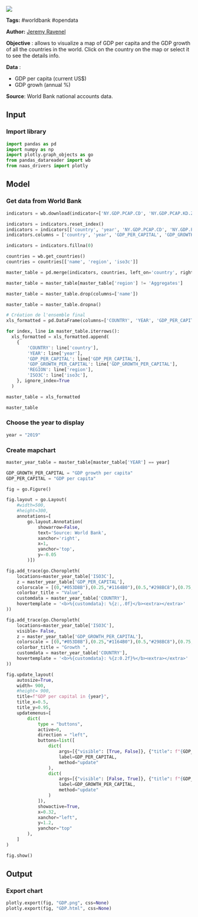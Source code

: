 <a href="https://app.naas.ai/user-redirect/naas/downloader?url=https://raw.githubusercontent.com/jupyter-naas/awesome-notebooks/master/WorldBank/WorldBank_GDP_per_capita_and_growth.ipynb" target="_parent"><img src="https://naasai-public.s3.eu-west-3.amazonaws.com/open_in_naas.svg"/></a>

**Tags:** #worldbank #opendata

**Author:** [Jeremy Ravenel](https://www.linkedin.com/in/ACoAAAJHE7sB5OxuKHuzguZ9L6lfDHqw--cdnJg/)

**Objective** : allows to visualize a map of GDP per capita and the GDP growth of all the countries in the world. Click on the country on the map or select it to see the details info.

**Data** :
- GDP per capita (current US$)
- GDP growh (annual %)

**Source**: World Bank national accounts data.

## Input

### Import library


```python
import pandas as pd
import numpy as np
import plotly.graph_objects as go
from pandas_datareader import wb
from naas_drivers import plotly
```

## Model

### Get data from World Bank


```python
indicators = wb.download(indicator=['NY.GDP.PCAP.CD', 'NY.GDP.PCAP.KD.ZG'], country='all', start=2013, end=2021)

indicators = indicators.reset_index()
indicators = indicators[['country', 'year', 'NY.GDP.PCAP.CD', 'NY.GDP.PCAP.KD.ZG']]
indicators.columns = ['country', 'year', 'GDP_PER_CAPITAL', 'GDP_GROWTH_PER_CAPITAL']

indicators = indicators.fillna(0)

countries = wb.get_countries()
countries = countries[['name', 'region', 'iso3c']]

master_table = pd.merge(indicators, countries, left_on='country', right_on='name')

master_table = master_table[master_table['region'] != 'Aggregates']

master_table = master_table.drop(columns=['name'])

master_table = master_table.dropna()

# Création de l'ensemble final
xls_formatted = pd.DataFrame(columns=['COUNTRY', 'YEAR', 'GDP_PER_CAPITAL', 'GDP_GROWTH_PER_CAPITAL', 'REGION', 'ISO3C'])

for index, line in master_table.iterrows():
  xls_formatted = xls_formatted.append(
    {
        'COUNTRY': line['country'],
        'YEAR': line['year'],
        'GDP_PER_CAPITAL': line['GDP_PER_CAPITAL'],
        'GDP_GROWTH_PER_CAPITAL': line['GDP_GROWTH_PER_CAPITAL'],
        'REGION': line['region'],
        'ISO3C': line['iso3c'],
    }, ignore_index=True
  )

master_table = xls_formatted

master_table
```

### Choose the year to display


```python
year = "2019"
```

### Create mapchart


```python
master_year_table = master_table[master_table['YEAR'] == year]

GDP_GROWTH_PER_CAPITAL = "GDP growth per capita"
GDP_PER_CAPITAL = "GDP per capita"

fig = go.Figure()

fig.layout = go.Layout(
    #width=500,
    #height=300,
    annotations=[
        go.layout.Annotation(
            showarrow=False,
            text='Source: World Bank',
            xanchor='right',
            x=1,
            yanchor='top',
            y=-0.05
        )])

fig.add_trace(go.Choropleth(
    locations=master_year_table['ISO3C'],
    z = master_year_table['GDP_PER_CAPITAL'],
    colorscale = [(0,"#053D8B"),(0.25,"#1164B0"),(0.5,"#298BC8"),(0.75,"#3FB7DB"), (1,"#5CD5E8")],
    colorbar_title = "Value",
    customdata = master_year_table['COUNTRY'],
    hovertemplate = '<b>%{customdata}: %{z:,.0f}</b><extra></extra>'
))

fig.add_trace(go.Choropleth(
    locations=master_year_table['ISO3C'],
    visible= False,
    z = master_year_table['GDP_GROWTH_PER_CAPITAL'],
    colorscale = [(0,"#053D8B"),(0.25,"#1164B0"),(0.5,"#298BC8"),(0.75,"#3FB7DB"), (1,"#5CD5E8")],
    colorbar_title = "Growth ",
    customdata = master_year_table['COUNTRY'],
    hovertemplate = '<b>%{customdata}: %{z:0.2f}%</b><extra></extra>'
))

fig.update_layout(
    autosize=True,
    width= 900,
    #height= 900,
    title=f"GDP per capital in {year}",
    title_x=0.5,
    title_y=0.95,
    updatemenus=[
        dict(
            type = "buttons",
            active=0,
            direction = "left",
            buttons=list([
                dict(
                    args=[{"visible": [True, False]}, {"title": f"{GDP_PER_CAPITAL} in {year}"}],
                    label=GDP_PER_CAPITAL,
                    method="update"
                ),
                dict(
                    args=[{"visible": [False, True]}, {"title": f"{GDP_GROWTH_PER_CAPITAL} in {year}"}],
                    label=GDP_GROWTH_PER_CAPITAL,
                    method="update"
                )
            ]),
            showactive=True,
            x=0.32,
            xanchor="left",
            y=1.2,
            yanchor="top"
        ),
    ]
)

fig.show()
```

## Output

### Export chart


```python
plotly.export(fig, "GDP.png", css=None)
plotly.export(fig, "GDP.html", css=None)
```
